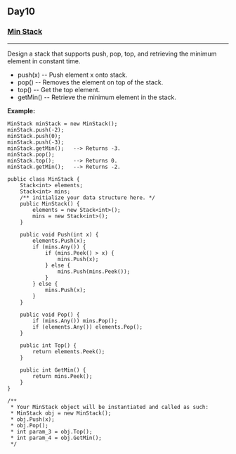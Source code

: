 ## Day10

### [Min Stack](https://leetcode.com/explore/featured/card/30-day-leetcoding-challenge/529/week-2/3292/)

---

Design a stack that supports push, pop, top, and retrieving the minimum element in constant time.

- push(x) -- Push element x onto stack.
- pop() -- Removes the element on top of the stack.
- top() -- Get the top element.
- getMin() -- Retrieve the minimum element in the stack.
 

**Example:**

```
MinStack minStack = new MinStack();
minStack.push(-2);
minStack.push(0);
minStack.push(-3);
minStack.getMin();   --> Returns -3.
minStack.pop();
minStack.top();      --> Returns 0.
minStack.getMin();   --> Returns -2.
```

```
public class MinStack {
    Stack<int> elements;
    Stack<int> mins;
    /** initialize your data structure here. */
    public MinStack() {
        elements = new Stack<int>();
        mins = new Stack<int>();
    }
    
    public void Push(int x) {
        elements.Push(x);
        if (mins.Any()) {
            if (mins.Peek() > x) {
                mins.Push(x);
            } else {
                mins.Push(mins.Peek());
            }
        } else {
            mins.Push(x);
        }
    }
    
    public void Pop() {
        if (mins.Any()) mins.Pop();
        if (elements.Any()) elements.Pop();
    }
    
    public int Top() {
        return elements.Peek();
    }
    
    public int GetMin() {
        return mins.Peek();
    }
}

/**
 * Your MinStack object will be instantiated and called as such:
 * MinStack obj = new MinStack();
 * obj.Push(x);
 * obj.Pop();
 * int param_3 = obj.Top();
 * int param_4 = obj.GetMin();
 */
```